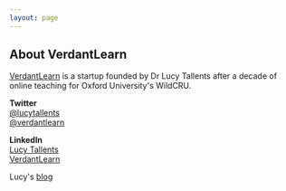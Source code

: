 ```yaml
---
layout: page
---
```


<!-- This doesn't show up anywhere yet - need add it to modules list-->

## About VerdantLearn

[VerdantLearn](http://www.verdantlearn.com) is a startup founded by Dr Lucy Tallents after a decade of online teaching for Oxford University's WildCRU.

**Twitter**  
[@lucytallents](https://twitter.com/LucyTallents)  
[@verdantlearn](https://twitter.com/verdantlearn)  

**LinkedIn**  
[Lucy Tallents](https://uk.linkedin.com/in/lucytallents)  
[VerdantLearn](https://www.linkedin.com/company/verdantlearn)  

Lucy's [blog](https://www.lucytallents.com)
